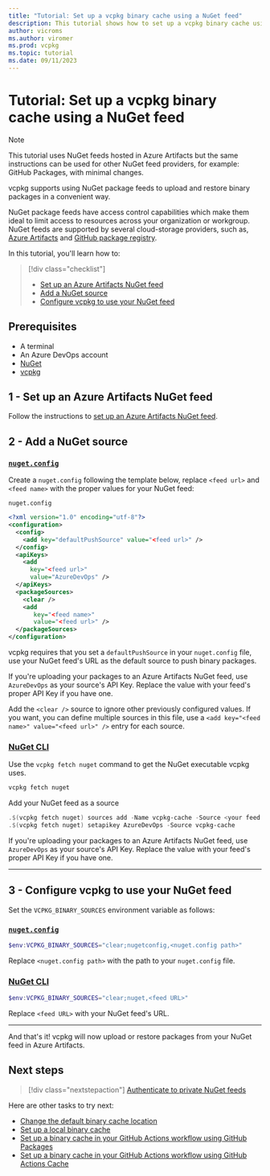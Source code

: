 ```yaml
---
title: "Tutorial: Set up a vcpkg binary cache using a NuGet feed"
description: This tutorial shows how to set up a vcpkg binary cache using a NuGet feed as the backend
author: vicroms
ms.author: viromer
ms.prod: vcpkg
ms.topic: tutorial
ms.date: 09/11/2023
---
```


# Tutorial: Set up a vcpkg binary cache using a NuGet feed

> [!NOTE]
> This tutorial uses NuGet feeds hosted in Azure Artifacts but the same instructions can be used for
> other NuGet feed providers, for example: GitHub Packages, with minimal changes.

vcpkg supports using NuGet package feeds to upload and restore binary packages in a convenient way.

NuGet package feeds have access control capabilities which make them ideal to limit access to resources across your
organization or workgroup. NuGet feeds are supported by several cloud-storage providers, such as,
[Azure Artifacts](<https://www.visualstudio.com/docs/package/nuget/publish>)
and [GitHub package
registry](<https://docs.github.com/en/packages/working-with-a-github-packages-registry/working-with-the-nuget-registry>).

In this tutorial, you'll learn how to:

> [!div class="checklist"]
>
> * [Set up an Azure Artifacts NuGet feed](#1---set-up-an-azure-artifacts-nuget-feed)
> * [Add a NuGet source](#2---add-a-nuget-source)
> * [Configure vcpkg to use your NuGet feed](#3---configure-vcpkg-to-use-your-nuget-feed)

## Prerequisites

* A terminal
* An Azure DevOps account
* [NuGet](<https://dist.nuget.org/win-x86-commandline/latest/nuget.exe>)
* [vcpkg](../get_started/setup-vcpkg.md)

## 1 - Set up an Azure Artifacts NuGet feed

Follow the instructions to [set up an Azure Artifacts NuGet
feed](/azure/devops/artifacts/get-started-nuget?view=azure-devops&preserve-view=true).

## 2 - Add a NuGet source

### [`nuget.config`](#tab/nuget-config)

Create a `nuget.config` following the template below, replace `<feed url>` and `<feed name>` with
the proper values for your NuGet feed:

`nuget.config`

```xml
<?xml version="1.0" encoding="utf-8"?>
<configuration>
  <config>
    <add key="defaultPushSource" value="<feed url>" />
  </config>
  <apiKeys>
    <add
      key="<feed url>"
      value="AzureDevOps" />
  </apiKeys>
  <packageSources>
    <clear />
    <add 
       key="<feed name>"
       value="<feed url>" />
  </packageSources>
</configuration>
```

vcpkg requires that you set a `defaultPushSource` in your `nuget.config` file, use your NuGet feed's
URL as the default source to push binary packages. 

If you're uploading your packages to an Azure Artifacts NuGet feed, use `AzureDevOps` as your
source's API Key. Replace the value with your feed's proper API Key if you have one.

Add the `<clear />` source to ignore other previously configured values. If you want, you can define multiple
sources in this file, use a `<add key="<feed name>" value="<feed url>" />` entry for each source.

### [NuGet CLI](#tab/nuget-cli)

Use the `vcpkg fetch nuget` command to get the NuGet executable vcpkg uses.

```PowerShell
vcpkg fetch nuget
```

Add your NuGet feed as a source

```PowerShell
.$(vcpkg fetch nuget) sources add -Name vcpkg-cache -Source <your feed URL>
.$(vcpkg fetch nuget) setapikey AzureDevOps -Source vcpkg-cache
```

If you're uploading your packages to an Azure Artifacts NuGet feed, use `AzureDevOps` as your
source's API Key. Replace the value with your feed's proper API Key if you have one.

---

## 3 - Configure vcpkg to use your NuGet feed

Set the `VCPKG_BINARY_SOURCES` environment variable as follows:

### [`nuget.config`](#tab/configure-nuget-config)

```PowerShell
$env:VCPKG_BINARY_SOURCES="clear;nugetconfig,<nuget.config path>"
```

Replace `<nuget.config path>` with the path to your `nuget.config` file.

### [NuGet CLI](#tab/configure-nuget-cli)

```PowerShell
$env:VCPKG_BINARY_SOURCES="clear;nuget,<feed URL>"
```

Replace `<feed URL>` with your NuGet feed's URL.

---

And that's it! vcpkg will now upload or restore packages from your NuGet feed in Azure
Artifacts.

## Next steps

> [!div class="nextstepaction"]
> [Authenticate to private NuGet feeds](../users/binarycaching.md#nuget-credentials)

Here are other tasks to try next:

* [Change the default binary cache location](binary-caching-default.md)
* [Set up a local binary cache](binary-caching-local.md)
* [Set up a binary cache in your GitHub Actions workflow using GitHub Packages](binary-caching-github-packages.md)
* [Set up a binary cache in your GitHub Actions workflow using GitHub Actions Cache](binary-caching-github-actions-cache.md)